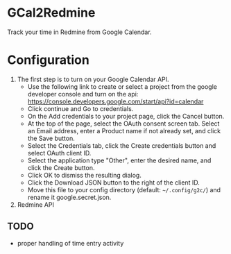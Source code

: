 # GCal2Redmine

Track your time in Redmine from Google Calendar.

# Configuration

1. The first step is to turn on your Google Calendar API.
   * Use the following link to create or select a project from the google developer console and turn on the api: <https://console.developers.google.com/start/api?id=calendar>
   * Click continue and Go to credentials.
   * On the Add credentials to your project page, click the Cancel button.
   * At the top of the page, select the OAuth consent screen tab. Select an Email address, enter a Product name if not already set, and click the Save button.
   * Select the Credentials tab, click the Create credentials button and select OAuth client ID.
   * Select the application type "Other", enter the desired name, and click the Create button.
   * Click OK to dismiss the resulting dialog.
   * Click the Download JSON button to the right of the client ID.
   * Move this file to your config directory (default: `~/.config/g2c/`) and rename it google.secret.json.
2. Redmine API

## TODO

- proper handling of time entry activity
